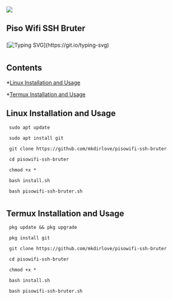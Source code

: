 ###
![](https://raw.githubusercontent.com/mkdirlove/pisowifi-ssh-bruter/main/piso-wifi.gif)
## __Piso Wifi SSH Bruter__
###
[![Typing SVG](https://readme-typing-svg.herokuapp.com?color=16D400&size=25&width=770&lines=Simple+SSH+bruteforcing+tool+for+Piso+Wifi+Vendo.)](https://git.io/typing-svg)

#
## __Contents__

*[Linux Installation and Usage](https://github.com/mkdirlove/pisowifi-ssh-bruter/blob/main/README.md#linux-installation-and-usage)

*[Termux Installation and Usage](https://github.com/mkdirlove/pisowifi-ssh-bruter/blob/main/README.md#termux-installation-and-usage)

## __Linux Installation and Usage__

```
 sudo apt update
```
```
 sudo apt install git
```
```
 git clone https://github.com/mkdirlove/pisowifi-ssh-bruter
```
```
 cd pisowifi-ssh-bruter
```
```
 chmod +x *
```
```
 bash install.sh
```
```
 bash pisowifi-ssh-bruter.sh
```
#
## __Termux Installation and Usage__
```
 pkg update && pkg upgrade
```
```
 pkg install git
```
```
 git clone https://github.com/mkdirlove/pisowifi-ssh-bruter
```
```
 cd pisowifi-ssh-bruter
```
```
 chmod +x *
```
```
 bash install.sh
```
```
 bash pisowifi-ssh-bruter.sh
```
